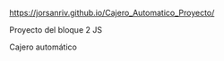 https://jorsanriv.github.io/Cajero_Automatico_Proyecto/

Proyecto del bloque 2 JS

Cajero automático
